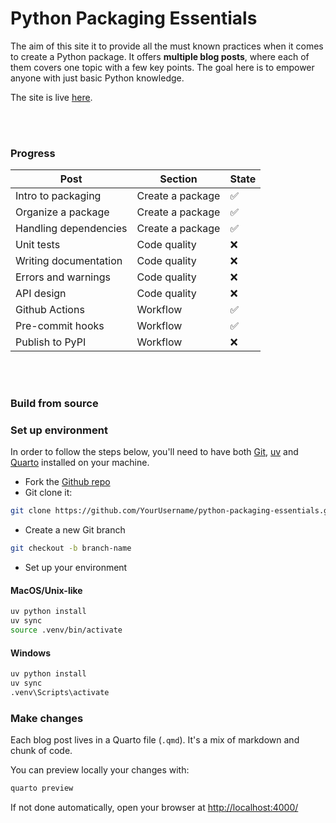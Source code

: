 # Python Packaging Essentials

The aim of this site it to provide all the must known practices when it comes to create a Python package. It offers **multiple blog posts**, where each of them covers one topic with a few key points. The goal here is to empower anyone with just basic Python knowledge.

The site is live [here](#).

<br><br>

### Progress

| Post                  | Section          | State |
| --------------------- | ---------------- | ----- |
| Intro to packaging    | Create a package | ✅    |
| Organize a package    | Create a package | ✅    |
| Handling dependencies | Create a package | ✅    |
| Unit tests            | Code quality     | ❌    |
| Writing documentation | Code quality     | ❌    |
| Errors and warnings   | Code quality     | ❌    |
| API design            | Code quality     | ❌    |
| Github Actions        | Workflow         | ✅    |
| Pre-commit hooks      | Workflow         | ✅    |
| Publish to PyPI       | Workflow         | ❌    |

<br><br>

### Build from source

### Set up environment

In order to follow the steps below, you'll need to have both [Git](https://git-scm.com/downloads), [uv](https://docs.astral.sh/uv/getting-started/installation/) and [Quarto](https://quarto.org/) installed on your machine.

- Fork the [Github repo](https://github.com/yellow-sunflower/python-packaging-essentials/)
- Git clone it:

```bash
git clone https://github.com/YourUsername/python-packaging-essentials.git
```

- Create a new Git branch

```bash
git checkout -b branch-name
```

- Set up your environment

#### MacOS/Unix-like

```bash
uv python install
uv sync
source .venv/bin/activate
```

#### Windows

```bash
uv python install
uv sync
.venv\Scripts\activate
```

### Make changes

Each blog post lives in a Quarto file (`.qmd`). It's a mix of markdown and chunk of code.

You can preview locally your changes with:

```bash
quarto preview
```

If not done automatically, open your browser at [http://localhost:4000/](http://localhost:4000/)

